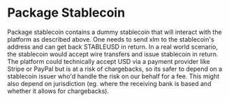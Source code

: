 # Package Stablecoin

Package stablecoin contains a dummy stablecoin that will interact with the platform as described above. One needs to send xlm to the stablecoin's address and can get back STABLEUSD in return. In a real world scenario, the stablecoin would accept wire transfers and issue stablecoin in return. The platform could technically accept USD via a payment provider like Stripe or PayPal but is at a risk of chargebacks, so its safer to depend on a stablecoin issuer who'd handle the risk on our behalf for a fee.  This might also depend on jurisdiction (eg. where the receiving bank is based and whether it allows for chargebacks).
